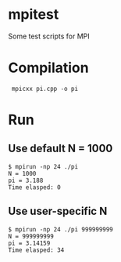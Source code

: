 # mpitest
Some test scripts for MPI

# Compilation

```
 mpicxx pi.cpp -o pi
 ```
 
 # Run
 
 
 ## Use default N = 1000
 ```
$ mpirun -np 24 ./pi
N = 1000
pi = 3.188
Time elasped: 0
```


## Use user-specific N
```
$ mpirun -np 24 ./pi 999999999
N = 999999999
pi = 3.14159
Time elasped: 34
```
